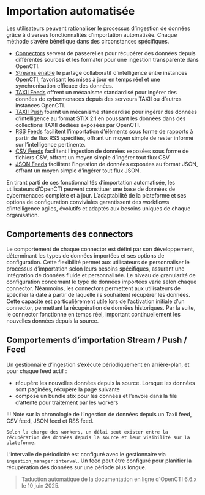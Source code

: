 # Importation automatisée

Les utilisateurs peuvent rationaliser le processus d’ingestion de données grâce à diverses fonctionnalités d’importation automatisée. Chaque méthode s’avère bénéfique dans des circonstances spécifiques.

- [Connectors](external-connectors.md) servent de passerelles pour récupérer des données depuis différentes sources et les formater pour une ingestion transparente dans OpenCTI.
- [Streams enable](internal-streams.md) le partage collaboratif d’intelligence entre instances OpenCTI, favorisant les mises à jour en temps réel et une synchronisation efficace des données.
- [TAXII Feeds](taxii-feed.md) offrent un mécanisme standardisé pour ingérer des données de cybermenaces depuis des serveurs TAXII ou d’autres instances OpenCTI.
- [TAXII Push](taxii-push.md) fournit un mécanisme standardisé pour ingérer des données d’intelligence au format STIX 2.1 en poussant les données dans des collections TAXII dédiées exposées par OpenCTI.
- [RSS Feeds](rss-feed.md) facilitent l’importation d’éléments sous forme de rapports à partir de flux RSS spécifiés, offrant un moyen simple de rester informé sur l’intelligence pertinente.
- [CSV Feeds](csv-feed.md) facilitent l’ingestion de données exposées sous forme de fichiers CSV, offrant un moyen simple d’ingérer tout flux CSV.
- [JSON Feeds](json-feed.md) facilitent l’ingestion de données exposées au format JSON, offrant un moyen simple d’ingérer tout flux JSON.

En tirant parti de ces fonctionnalités d’importation automatisée, les utilisateurs d’OpenCTI peuvent constituer une base de données de cybermenaces complète et à jour. L’adaptabilité de la plateforme et ses options de configuration conviviales garantissent des workflows d’intelligence agiles, évolutifs et adaptés aux besoins uniques de chaque organisation.

## Comportements des connectors

Le comportement de chaque connector est défini par son développement, déterminant les types de données importées et ses options de configuration. Cette flexibilité permet aux utilisateurs de personnaliser le processus d’importation selon leurs besoins spécifiques, assurant une intégration de données fluide et personnalisée.
Le niveau de granularité de configuration concernant le type de données importées varie selon chaque connector. Néanmoins, les connectors permettent aux utilisateurs de spécifier la date à partir de laquelle ils souhaitent récupérer les données. Cette capacité est particulièrement utile lors de l’activation initiale d’un connector, permettant la récupération de données historiques. Par la suite, le connector fonctionne en temps réel, important continuellement les nouvelles données depuis la source.

## Comportements d’importation Stream / Push / Feed

Un gestionnaire d’ingestion s’exécute périodiquement en arrière-plan, et pour chaque feed actif :
- récupère les nouvelles données depuis la source. Lorsque les données sont paginées, récupère la page suivante
- compose un bundle stix pour les données et l’envoie dans la file d’attente pour traitement par les workers

!!! Note sur la chronologie de l’ingestion de données depuis un Taxii feed, CSV feed, JSON feed et RSS feed.

    Selon la charge des workers, un délai peut exister entre la récupération des données depuis la source et leur visibilité sur la plateforme.

L’intervalle de périodicité est configuré avec le gestionnaire via `ingestion_manager:interval`.
Un feed peut être configuré pour planifier la récupération des données sur une période plus longue.

> Taduction automatique de la documentation en ligne d'OpenCTI 6.6.x le 10 juin 2025.